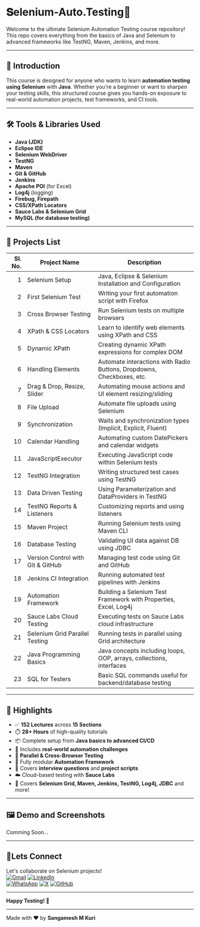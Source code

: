 # 𝐒elenium-Auto.Testing🧪

Welcome to the ultimate Selenium Automation Testing course repository!  
This repo covers everything from the basics of Java and Selenium to advanced frameworks like TestNG, Maven, Jenkins, and more.

---

## 🚀 Introduction

This course is designed for anyone who wants to learn **automation testing using Selenium** with **Java**. Whether you're a beginner or want to sharpen your testing skills, this structured course gives you hands-on exposure to real-world automation projects, test frameworks, and CI tools.

---

## 🛠️ Tools & Libraries Used

- **Java (JDK)**
- **Eclipse IDE**
- **Selenium WebDriver**
- **TestNG**
- **Maven**
- **Git & GitHub**
- **Jenkins**
- **Apache POI** (for Excel)
- **Log4j** (logging)
- **Firebug, Firepath**
- **CSS/XPath Locators**
- **Sauce Labs & Selenium Grid**
- **MySQL (for database testing)**

---

## 📂 Projects List

| Sl. No. | Project Name                            | Description                                                                 |
|--------:|-----------------------------------------|-----------------------------------------------------------------------------|
| 1       | Selenium Setup                          | Java, Eclipse & Selenium Installation and Configuration                     |
| 2       | First Selenium Test                      | Writing your first automation script with Firefox                           |
| 3       | Cross Browser Testing                    | Run Selenium tests on multiple browsers                                     |
| 4       | XPath & CSS Locators                     | Learn to identify web elements using XPath and CSS                          |
| 5       | Dynamic XPath                           | Creating dynamic XPath expressions for complex DOM                          |
| 6       | Handling Elements                        | Automate interactions with Radio Buttons, Dropdowns, Checkboxes, etc.       |
| 7       | Drag & Drop, Resize, Slider              | Automating mouse actions and UI element resizing/sliding                    |
| 8       | File Upload                              | Automate file uploads using Selenium                                        |
| 9       | Synchronization                          | Waits and synchronization types (Implicit, Explicit, Fluent)                |
| 10      | Calendar Handling                        | Automating custom DatePickers and calendar widgets                          |
| 11      | JavaScriptExecutor                       | Executing JavaScript code within Selenium tests                             |
| 12      | TestNG Integration                       | Writing structured test cases using TestNG                                  |
| 13      | Data Driven Testing                      | Using Parameterization and DataProviders in TestNG                          |
| 14      | TestNG Reports & Listeners               | Customizing reports and using listeners                                     |
| 15      | Maven Project                            | Running Selenium tests using Maven CLI                                      |
| 16      | Database Testing                         | Validating UI data against DB using JDBC                                    |
| 17      | Version Control with Git & GitHub        | Managing test code using Git and GitHub                                     |
| 18      | Jenkins CI Integration                   | Running automated test pipelines with Jenkins                               |
| 19      | Automation Framework                     | Building a Selenium Test Framework with Properties, Excel, Log4j            |
| 20      | Sauce Labs Cloud Testing                 | Executing tests on Sauce Labs cloud infrastructure                          |
| 21      | Selenium Grid Parallel Testing           | Running tests in parallel using Grid architecture                           |
| 22      | Java Programming Basics                  | Java concepts including loops, OOP, arrays, collections, interfaces         |
| 23      | SQL for Testers                          | Basic SQL commands useful for backend/database testing                      |

---

## 🌟 Highlights

- ✅ **152 Lectures** across **15 Sections**
- ⏱️ **28+ Hours** of high-quality tutorials
- 📦 Complete setup from **Java basics to advanced CI/CD**
- 💼 Includes **real-world automation challenges**
- 🔄 **Parallel & Cross-Browser Testing**
- 📁 Fully modular **Automation Framework**
- 🧠 Covers **interview questions** and **project scripts**
- ☁️ Cloud-based testing with **Sauce Labs**
- 🧩 Covers **Selenium Grid, Maven, Jenkins, TestNG, Log4j, JDBC** and more!

---

## 🖼️ Demo and Screenshots

Comming Soon...


---

## 🤝Lets Connect  
Let's collaborate on Selenium projects!  
[![Gmail](https://img.shields.io/badge/Gmail-Email%20Me-red?style=for-the-badge&logo=gmail)](mailto:sangameshmkuri94@gmail.com)
[![LinkedIn](https://img.shields.io/badge/LinkedIn-Sangamesh_M_Kuri-blue)](https://www.linkedin.com/in/sangamesh-m-kuri-034682366)  
[![WhatsApp](https://img.shields.io/badge/WhatsApp-Chat%20with%20me-25D366?style=for-the-badge&logo=whatsapp&logoColor=white)](https://wa.me/917019880436)
[![X](https://img.shields.io/badge/X-Follow%20me-000000?style=for-the-badge&logo=twitter)](https://x.com/Sangameshkuri94)
[![GitHub](https://img.shields.io/badge/GitHub-Follow-lightgrey)](https://github.com/Sangamesh-star)  

---
**Happy Testing! 🚀**

---

Made with ❤️ by **Sangamesh M Kuri**  



